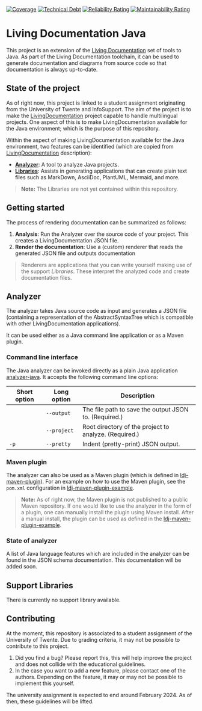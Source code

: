 [![Coverage](https://sonarcloud.io/api/project_badges/measure?project=Ali-chakaroun_ISEP-LivingDocumentation&metric=coverage)](https://sonarcloud.io/summary/new_code?id=Ali-chakaroun_ISEP-LivingDocumentation)
[![Technical Debt](https://sonarcloud.io/api/project_badges/measure?project=Ali-chakaroun_ISEP-LivingDocumentation&metric=sqale_index)](https://sonarcloud.io/summary/new_code?id=Ali-chakaroun_ISEP-LivingDocumentation)
[![Reliability Rating](https://sonarcloud.io/api/project_badges/measure?project=Ali-chakaroun_ISEP-LivingDocumentation&metric=reliability_rating)](https://sonarcloud.io/summary/new_code?id=Ali-chakaroun_ISEP-LivingDocumentation)
[![Maintainability Rating](https://sonarcloud.io/api/project_badges/measure?project=Ali-chakaroun_ISEP-LivingDocumentation&metric=sqale_rating)](https://sonarcloud.io/summary/new_code?id=Ali-chakaroun_ISEP-LivingDocumentation)
# Living Documentation Java

This project is an extension of the [Living Documentation][ldoc] set of tools to
Java. As part of the Living Documentation toolchain, it can be used to generate
documentation and diagrams from source code so that documentation is always
up-to-date.

## State of the project

As of right now, this project is linked to a student assignment originating from the University of
Twente and InfoSupport. The aim of the project is to make the [LivingDocumentation][ldoc] project
capable to handle multilingual projects. One aspect of this is to make LivingDocumentation
available for the Java environment; which is the purpose of this repository.

Within the aspect of making LivingDocumentation available for the Java environment, two features
can be identified (which are copied from [LivingDocumentation][ldoc] description):

* [**Analyzer**](#analyzer): A tool to analyze Java projects.
* [**Libraries**](#support-libraries): Assists in generating applications that can create plain text files such as MarkDown, AsciiDoc, PlantUML, Mermaid, and more.

> **Note:** The Libraries are not yet contained within this repository.

## Getting started

The process of rendering documentation can be summarized as follows:
1. **Analysis**: Run the Analyzer over the source code of your project. This creates a LivingDocumentation JSON file.
2. **Render the documentation**: Use a (custom) renderer that reads the generated JSON file and outputs documentation

> Renderers are applications that you can write yourself making use of the support _Libraries_. These interpret the analyzed code and create documentation files.

## Analyzer

The analyzer takes Java source code as input and generates a JSON file (containing a representation 
of the AbstractSyntaxTree which is compatible with other LivingDocumentation applications).

It can be used either as a Java command line application or as a Maven plugin.

### Command line interface
The Java analyzer can be invoked directly as a plain Java application [analyzer-java](/analyzer-java). It accepts the following command
line options:


| Short option | Long option | Description |
| ------------ | ----------- | ----------- |
|  | `--output` | The file path to save the output JSON to. (Required.) |
|  | `--project` | Root directory of the project to analyze. (Required.) |
| `-p` | `--pretty` | Indent (pretty-print) JSON output.  |



### Maven plugin
The analyzer can also be used as a Maven plugin (which is defined in [ldj-maven-plugin](/ldj-maven-plugin)).
For an example on how to use the Maven plugin, see the `pom.xml` configuration in [ldj-maven-plugin-example](/ldj-maven-plugin-example).

> **Note:** As of right now, the Maven plugin is not published to a public Maven repository. 
> If one would like to use the analyzer in the form of a plugin, one can manually install the plugin using Maven install.
> After a manual install, the plugin can be used as defined in the [ldj-maven-plugin-example](/ldj-maven-plugin-example).

### State of analyzer

A list of Java language features which are included in the analyzer can be found in the JSON schema documentation.
This documentation will be added soon.

## Support Libraries

There is currently no support library available. 

## Contributing
At the moment, this repository is associated to a student assignment of the University of Twente.
Due to grading criteria, it may not be possible to contribute to this project.

1. Did you find a bug? Please report this, this will help improve the project and does not collide with the educational guidelines.
2. In the case you want to add a new feature, please contact one of the authors. Depending on the feature, it may or may not be possible to implement this yourself.

The university assignment is expected to end around February 2024. As of then, these guidelines will be lifted.


[ldoc]: https://github.com/eNeRGy164/LivingDocumentation